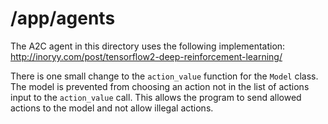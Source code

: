 # /app/agents

The A2C agent in this directory uses the following implementation: http://inoryy.com/post/tensorflow2-deep-reinforcement-learning/

There is one small change to the `action_value` function for the `Model` class. The model is prevented from choosing an action not in the list of actions input to the `action_value` call. This allows the program to send allowed actions to the model and not allow illegal actions.